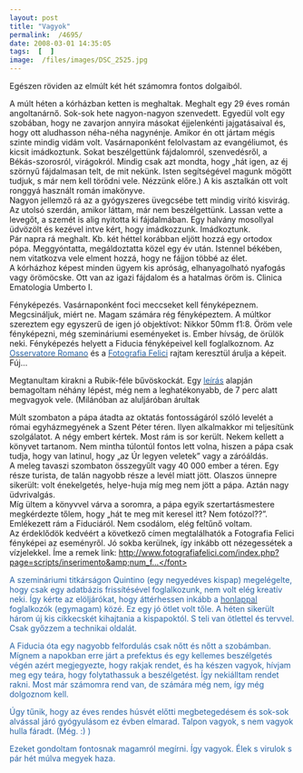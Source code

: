 ```yaml
---
layout: post
title: "Vagyok"
permalink:  /4695/ 
date: 2008-03-01 14:35:05
tags:  [  ] 
image:  /files/images/DSC_2525.jpg 
---
```

Egészen röviden az elmúlt két hét számomra fontos dolgaiból.



<!--break-->  
A múlt héten a kórházban ketten is meghaltak. Meghalt egy 29 éves román angoltanárnő. Sok-sok hete nagyon-nagyon szenvedett. Egyedül volt egy szobában, hogy ne zavarjon annyira másokat éjjelenkénti jajgatásaival és, hogy ott aludhasson néha-néha nagynénje. Amikor én ott jártam mégis szinte mindig vidám volt. Vasárnaponként felolvastam az evangéliumot, és kicsit imádkoztunk. Sokat beszélgettünk fájdalomról, szenvedésről, a Békás-szorosról, virágokról. Mindig csak azt mondta, hogy &bdquo;hát igen, az éj szörnyű fájdalmasan telt, de mit nekünk. Isten segítségével magunk mögött tudjuk, s már nem kell törődni vele. Nézzünk előre.) A kis asztalkán ott volt ronggyá használt román imakönyve.  
Nagyon jellemző rá az a gyógyszeres üvegcsébe tett mindig virító kisvirág.  
Az utolsó szerdán, amikor láttam, már nem beszélgettünk. Lassan vette a levegőt, a szemét is alig nyitotta ki fájdalmában. Egy halvány mosollyal üdvözölt és kezével intve kért, hogy imádkozzunk. Imádkoztunk.  
Pár napra rá meghalt. Kb. két héttel korábban eljött hozzá egy ortodox pópa. Meggyóntatta, megáldoztatta közel egy év után. Istennel békében, nem vitatkozva vele elment hozzá, hogy ne fájjon többé az élet.  
A kórházhoz képest minden ügyem kis apróság, elhanyagolható nyafogás vagy örömöcske. Ott van az igazi fájdalom és a hatalmas öröm is. Clinica Ematologia Umberto I.

Fényképezés. Vasárnaponként foci meccseket kell fényképeznem. Megcsináljuk, miért ne. Magam számára rég fényképeztem. A múltkor szereztem egy egyszerű de igen jó objektívot: Nikkor 50mm f1:8. &Ouml;röm vele fényképezni, még szemináriumi eseményeket is. Ember hívság, de örülök neki. Fényképezés helyett a Fiducia fényképeivel kell foglalkoznom. Az <a href="http://photo.va/"><font color="#2763a5">Osservatore Romano</font></a> és a <a href="http://fotografiafelici.it/"><font color="#2763a5">Fotografia Felici</font></a> rajtam keresztül árulja a képeit. Fúj&hellip;

Megtanultam kirakni a Rubik-féle bűvöskockát. Egy <a href="http://www.rubik.hu/rubiksuli?lang=HU"><font color="#2763a5">leírás</font></a> alapján bemagoltam néhány lépést, még nem a leghatékonyabb, de 7 perc alatt megvagyok vele. (Milánóban az aluljáróban árultak

Múlt szombaton a pápa átadta az oktatás fontosságáról szóló levelét a római egyházmegyének a Szent Péter téren. Ilyen alkalmakkor mi teljesítünk szolgálatot. A négy embert kértek. Most rám is sor került. Nekem kellett a könyvet tartanom. Nem mintha túlontúl fontos lett volna, hiszen a pápa csak tudja, hogy van latinul, hogy &bdquo;az Úr legyen veletek&rdquo; vagy a záróáldás.  
A meleg tavaszi szombaton összegyűlt vagy 40 000 ember a téren. Egy része turista, de talán nagyobb része a levél miatt jött. Olaszos ünnepre sikerült: volt énekelgetés, helye-huja míg meg nem jött a pápa. Aztán nagy üdvrivalgás.  
Míg ültem a könyvvel várva a soromra, a pápa egyik szertartásmestere megkérdezte tőlem, hogy &bdquo;hát te meg mit keresel itt? Nem fotózol??&rdquo;. Emlékezett rám a Fiduciáról. Nem csodálom, elég feltűnő voltam.  
Az érdeklődök kedvéért a következő címen megtalálhatók a Fotografia Felici fényképei az eseményről. Jó sokba kerülnek, így inkább ott nézegessétek a vízjelekkel. &Iacute;me a remek link: <a title="http://www.fotografiafelici.com/index.php?page=scripts/inserimento&amp;num_file=801&amp;cerimonia=8054%20%20Piazza%20San%20Pietro%20%20Diocesi%20di%20Roma%20%20Lettera%20educazione&amp;data=2008-03-01%2015:43:44&amp;cod=635&amp;language=ITA&amp;n_page=16#foto" href="http://www.fotografiafelici.com/index.php?page=scripts/inserimento&amp;num_file=801&amp;cerimonia=8054%20%20Piazza%20San%20Pietro%20%20Diocesi%20di%20Roma%20%20Lettera%20educazione&amp;data=2008-03-01%2015:43:44&amp;cod=635&amp;language=ITA&amp;n_page=16#foto"><font color="#2763a5">http://www.fotografiafelici.com/index.php?page=scripts/inserimento&amp;num_f...</font></a>

A szemináriumi titkárságon Quintino (egy negyedéves kispap) megelégelte, hogy csak egy adatbázis frissítésével foglalkozunk, nem volt elég kreatív neki. &Iacute;gy kérte az elöljárókat, hogy áttérhessen inkább a <a href="http://seminarioromano.it/"><font color="#2763a5">honlappal</font></a> foglalkozók (egymagam) közé. Ez egy jó ötlet volt tőle. A héten sikerült három új kis cikkecskét kihajtania a kispapoktól. S teli van ötlettel és tervvel. Csak győzzem a technikai oldalát.

A Fiducia óta egy nagyobb felfordulás csak nőtt és nőtt a szobámban. Mígnem a napokban erre járt a prefektus és egy kellemes beszélgetés végén azért megjegyezte, hogy rakjak rendet, és ha készen vagyok, hívjam meg egy teára, hogy folytathassuk a beszélgetést. &Iacute;gy nekiálltam rendet rakni. Most már számomra rend van, de számára még nem, így még dolgoznom kell.

Úgy tűnik, hogy az éves rendes húsvét előtti megbetegedésem és sok-sok alvással járó gyógyulásom ez évben elmarad. Talpon vagyok, s nem vagyok hulla fáradt. (Még. :) )

Ezeket gondoltam fontosnak magamról megírni. &Iacute;gy vagyok. Élek s virulok s pár hét múlva megyek haza.

